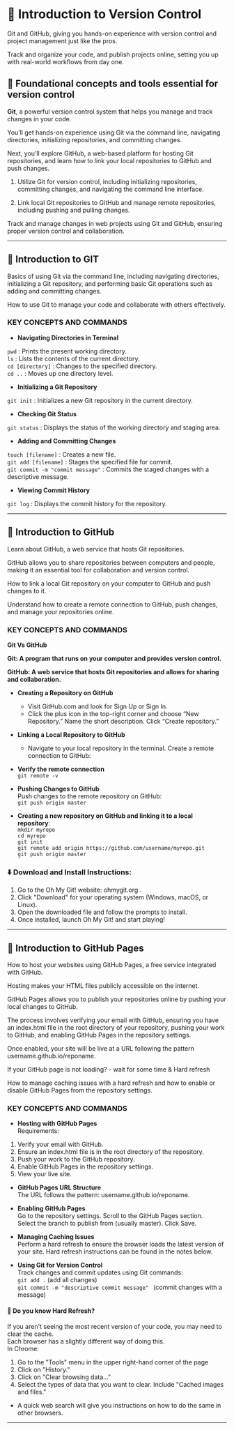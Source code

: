 # 🚀 Introduction to Version Control

Git and GitHub, giving you hands-on experience with version control and project management just like the pros.

Track and organize your code, and publish projects online, setting you up with real-world workflows from day one.

## 🍂 **Foundational concepts and tools essential for version control**

**Git**, a powerful version control system that helps you manage and track changes in your code. <br/>

You’ll get hands-on experience using Git via the command line, navigating directories, initializing repositories, 
and committing changes. <br/>

Next, you’ll explore GitHub, a web-based platform for hosting Git repositories, and learn how to link your local repositories to GitHub and push changes. <br/>

1. Utilize Git for version control, including initializing repositories, committing changes, and navigating the command line interface. <br/>

2. Link local Git repositories to GitHub and manage remote repositories, including pushing and pulling changes. <br/>

Track and manage changes in web projects using Git and GitHub, ensuring proper version control and collaboration.

---

## 📍 Introduction to GIT

Basics of using Git via the command line, including navigating directories, initializing a Git repository, and performing basic Git operations
such as adding and committing changes. <br/>

How to use Git to manage your code and collaborate with others effectively.<br/>

### KEY CONCEPTS AND COMMANDS	

- **Navigating Directories in Terminal**
  
```pwd``` : Prints the present working directory. <br/>
```ls``` : Lists the contents of the current directory.  <br/>
```cd [directory]``` : Changes to the specified directory.  <br/>
```cd ..``` : Moves up one directory level.  <br/>

- **Initializing a Git Repository**

```git init``` : Initializes a new Git repository in the current directory. <br/>

- **Checking Git Status**
  
```git status``` : Displays the status of the working directory and staging area.

- **Adding and Committing Changes**

```touch [filename]``` : Creates a new file. <br/>
```git add [filename]``` : Stages the specified file for commit. <br/>
```git commit -m "commit message"``` : Commits the staged changes with a descriptive message. <br/>

- **Viewing Commit History**

```git log``` : Displays the commit history for the repository.

---

## 📍 Introduction to GitHub

Learn about GitHub, a web service that hosts Git repositories. 

GitHub allows you to share repositories between computers and people, making it an essential tool for collaboration and version control.

How to link a local Git repository on your computer to GitHub and push changes to it.

Understand how to create a remote connection to GitHub, push changes, and manage your repositories online.

### KEY CONCEPTS AND COMMANDS

**Git Vs GitHub**

**Git: A program that runs on your computer and provides version control.**

**GitHub: A web service that hosts Git repositories and allows for sharing and collaboration.**

 
- **Creating a Repository on GitHub**
  - Visit GitHub.com  and look for Sign Up or Sign In. <br/>
  - Click the plus icon in the top-right corner and choose “New Repository.” Name the short description. Click “Create repository.” <br/>

- **Linking a Local Repository to GitHub**
  - Navigate to your local repository in the terminal. Create a remote connection to GitHub:

- **Verify the remote connection** <br/>
  ```git remote -v```

- **Pushing Changes to GitHub** <br/>
  Push changes to the remote repository on GitHub: <br/>
  ```git push origin master```

- **Creating a new repository on GitHub and linking it to a local repository**: <br/>
```mkdir myrepo``` <br/>
```cd myrepo``` <br/>
```git init``` <br/>
```git remote add origin https://github.com/username/myrepo.git``` <br/>
```git push origin master``` <br/>

### ⬇️ Download and Install Instructions:

1. Go to the Oh My Git! website: ohmygit.org .
2. Click "Download" for your operating system (Windows, macOS, or Linux).
3. Open the downloaded file and follow the prompts to install.
4. Once installed, launch Oh My Git! and start playing!

---

## 📍 Introduction to GitHub Pages

How to host your websites using GitHub Pages, a free service integrated with GitHub.

Hosting makes your HTML files publicly accessible on the internet.

GitHub Pages allows you to publish your repositories online by pushing your local changes to GitHub. 

The process involves verifying your email with GitHub, ensuring you have an index.html file in the root directory of your repository, pushing your work to GitHub, 
and enabling GitHub Pages in the repository settings. 

Once enabled, your site will be live at a URL following the pattern username.github.io/reponame. 

If your GitHub page is not loading? - wait for some time & Hard refresh <br>

How to manage caching issues with a hard refresh and how to enable or disable GitHub Pages from the repository settings.

### KEY CONCEPTS AND COMMANDS

- **Hosting with GitHub Pages** <br/>
Requirements: <br/>
1. Verify your email with GitHub.
2. Ensure an index.html file is in the root directory of the repository.
3. Push your work to the GitHub repository.
4. Enable GitHub Pages in the repository settings.
5. View your live site.

- **GitHub Pages URL Structure** <br/>
The URL follows the pattern: username.github.io/reponame.

- **Enabling GitHub Pages** <br/>
Go to the repository settings. Scroll to the GitHub Pages section. <br/>
Select the branch to publish from (usually master). Click Save.

- **Managing Caching Issues** <br/>
Perform a hard refresh to ensure the browser loads the latest version of your site. Hard refresh instructions can be found in the notes below.

- **Using Git for Version Control** <br/>
Track changes and commit updates using Git commands: <br/>
```git add .``` (add all changes) <br/>
```git commit -m "descriptive commit message" ``` (commit changes with a message) <br/>

#### 🤔 Do you know **Hard Refresh**?
If you aren't seeing the most recent version of your code, you may need to clear the cache. <br/> 
Each browser has a slightly different way of doing this. <br/>
In Chrome: <br/>
1. Go to the "Tools" menu in the upper right-hand corner of the page
2. Click on "History."
3. Click on "Clear browsing data..."
4. Select the types of data that you want to clear. Include "Cached images and files."

- A quick web search will give you instructions on how to do the same in other browsers.

---
